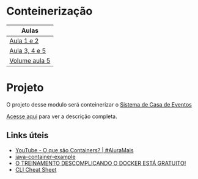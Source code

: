 # Conteinerização

| Aulas                                                       |
| ----------------------------------------------------------- |
| [Aula 1 e 2](./aula_1_2/README.md)                          |
| [Aula 3, 4 e 5](./aula_3_4_5/README.md)                     |
| [Volume aula 5](./aula_3_4_5/meu-frontend_aula_5/README.md) |

# Projeto

O projeto desse modulo será conteinerizar o [Sistema de Casa de Eventos](https://github.com/roofranklin/casa-de-eventos-react)

[Acesse aqui](./projeto/README.md) para ver a descrição completa.

## Links úteis

- [YouTube -  O que são Containers? | #AluraMais ](https://www.youtube.com/watch?v=jv4_sLlGOS0)
- [java-container-example](https://github.com/lucassc/java-container-example)
- [O TREINAMENTO DESCOMPLICANDO O DOCKER ESTÁ GRATUITO!](https://www.youtube.com/watch?v=Wm99C_f7Kxw&list=PLf-O3X2-mxDn1VpyU2q3fuI6YYeIWp5rR)
- [CLI Cheat Sheet](https://docs.docker.com/get-started/docker_cheatsheet.pdf)
